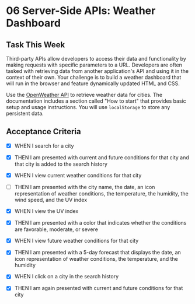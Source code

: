 # 06 Server-Side APIs: Weather Dashboard

## Task This Week

Third-party APIs allow developers to access their data and functionality by making requests with specific parameters to a URL. Developers are often tasked with retrieving data from another application's API and using it in the context of their own. Your challenge is to build a weather dashboard that will run in the browser and feature dynamically updated HTML and CSS.

Use the [OpenWeather API](https://openweathermap.org/api) to retrieve weather data for cities. The documentation includes a section called "How to start" that provides basic setup and usage instructions. You will use `localStorage` to store any persistent data.

## Acceptance Criteria

- [x] WHEN I search for a city
- [x] THEN I am presented with current and future conditions for that city and that city is added to the search history
- [x] WHEN I view current weather conditions for that city
- [ ] THEN I am presented with the city name, the date, an icon representation of weather conditions, the temperature, the humidity, the wind speed, and the UV index
- [x] WHEN I view the UV index
- [x] THEN I am presented with a color that indicates whether the conditions are favorable, moderate, or severe
- [x] WHEN I view future weather conditions for that city
- [x] THEN I am presented with a 5-day forecast that displays the date, an icon representation of weather conditions, the temperature, and the humidity
- [x] WHEN I click on a city in the search history
- [x] THEN I am again presented with current and future conditions for that city

